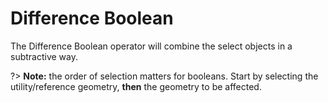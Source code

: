 # Difference Boolean

The Difference Boolean operator will combine the select objects in a subtractive way.

?> **Note:** the order of selection matters for booleans. Start by selecting the utility/reference geometry, **then** the geometry to be affected.
